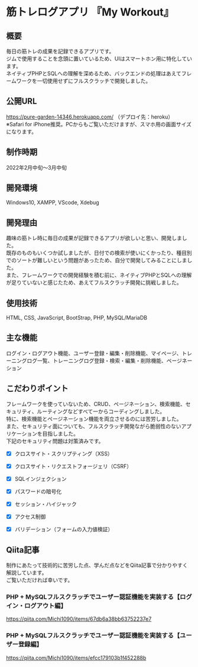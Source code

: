 # 筋トレログアプリ 『My Workout』

## 概要
毎日の筋トレの成果を記録できるアプリです。  
ジムで使用することを念頭に置いているため、UIはスマートホン用に特化しています。  
ネイティブPHPとSQLへの理解を深めるため、バックエンドの処理はあえてフレームワークを一切使用せずにフルスクラッチで開発しました。

## 公開URL
https://pure-garden-14346.herokuapp.com/ （デプロイ先：heroku）  
※Safari for iPhone推奨。PCからもご覧いただけますが、スマホ用の画面サイズになります。

## 制作時期
2022年2月中旬～3月中旬

## 開発環境
Windows10, XAMPP, VScode, Xdebug

## 開発理由
趣味の筋トレ時に毎日の成果が記録できるアプリが欲しいと思い、開発しました。  
既存のものもいくつか試しましたが、日付での検索が使いにくかったり、種目別でのソートが難しいという問題があったため、自分で開発してみることにしました。  
また、フレームワークでの開発経験を積む前に、ネイティブPHPとSQLへの理解が足りていないと感じたため、あえてフルスクラッチ開発に挑戦しました。

## 使用技術
HTML, CSS, JavaScript, BootStrap, PHP, MySQL/MariaDB

## 主な機能
ログイン・ログアウト機能、ユーザー登録・編集・削除機能、マイページ、トレーニングログ一覧、トレーニングログ登録・検索・編集・削除機能、ページネーション

## こだわりポイント
フレームワークを使っていないため、CRUD、ページネーション、検索機能、セキュリティ、ルーティングなどすべて一からコーディングしました。  
特に、検索機能とページネーション機能を両立させるのには苦労しました。  
また、セキュリティ面についても、フルスクラッチ開発ながら脆弱性のないアプリケーションを目指しました。  
下記のセキュリティ問題は対策済みです。

- [x]  クロスサイト・スクリプティング（XSS）
- [x]  クロスサイト・リクエストフォージェリ（CSRF）
- [x]  SQLインジェクション
- [x]  パスワードの暗号化
- [x]  セッション・ハイジャック
- [x]  アクセス制御
- [x]  バリデーション（フォームの入力値検証）


## Qiita記事
制作にあたって技術的に苦労した点、学んだ点などをQiita記事で分かりやすく解説しています。  
ご覧いただければ幸いです。

### PHP + MySQLフルスクラッチでユーザー認証機能を実装する【ログイン・ログアウト編】 
https://qiita.com/Michi1090/items/67db6a38bb63752237e7

### PHP + MySQLフルスクラッチでユーザー認証機能を実装する【ユーザー登録編】
https://qiita.com/Michi1090/items/efcc179103b1f452288b
